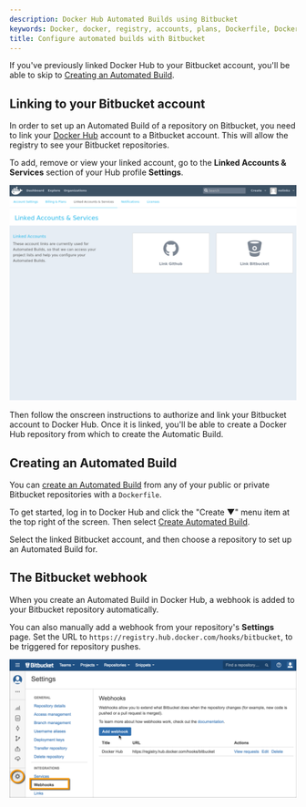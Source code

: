 ```yaml
---
description: Docker Hub Automated Builds using Bitbucket
keywords: Docker, docker, registry, accounts, plans, Dockerfile, Docker Hub, docs, documentation, trusted, builds, trusted builds, automated builds, bitbucket
title: Configure automated builds with Bitbucket
---
```


If you've previously linked Docker Hub to your Bitbucket account, you'll be able
to skip to [Creating an Automated
Build](bitbucket.md#creating-an-automated-build).

## Linking to your Bitbucket account

In order to set up an Automated Build of a repository on Bitbucket, you need to
link your [Docker Hub](https://hub.docker.com/account/authorized-services/)
account to a Bitbucket account. This will allow the registry to see your
Bitbucket repositories.

To add, remove or view your linked account, go to the **Linked Accounts &
Services** section of your Hub profile **Settings**.

![authorized-services](images/authorized-services.png)

Then follow the onscreen instructions to authorize and link your Bitbucket
account to Docker Hub. Once it is linked, you'll be able to create a Docker Hub
repository from which to create the Automatic Build.

## Creating an Automated Build

You can [create an Automated Build](
https://hub.docker.com/add/automated-build/bitbucket/) from any of your public
or private Bitbucket repositories with a `Dockerfile`.

To get started, log in to Docker Hub and click the "Create &#x25BC;" menu item
at the top right of the screen. Then select [Create Automated
Build](https://hub.docker.com/add/automated-build/bitbucket/).

Select the linked Bitbucket account, and then choose a repository to set up
an Automated Build for.

## The Bitbucket webhook

When you create an Automated Build in Docker Hub, a webhook is added to your
Bitbucket repository automatically.

You can also manually add a webhook from your repository's **Settings** page.
Set the URL to `https://registry.hub.docker.com/hooks/bitbucket`, to be
triggered for repository pushes.

![bitbucket-hooks](images/bitbucket-hook.png)
